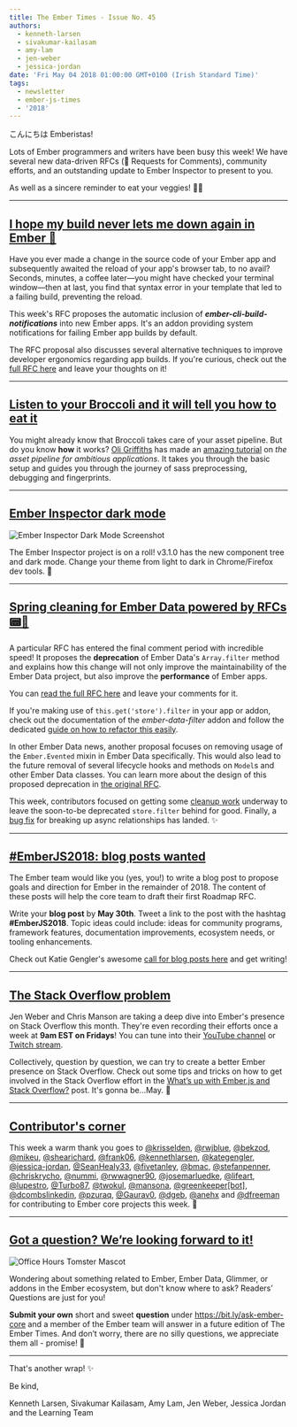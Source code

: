 ```yaml
---
title: The Ember Times - Issue No. 45
authors:
  - kenneth-larsen
  - sivakumar-kailasam
  - amy-lam
  - jen-weber
  - jessica-jordan
date: 'Fri May 04 2018 01:00:00 GMT+0100 (Irish Standard Time)'
tags:
  - newsletter
  - ember-js-times
  - '2018'
---
```



こんにちは Emberistas!

Lots of Ember programmers and writers have been busy this week! We have several new data-driven RFCs (📝 Requests for Comments), community efforts, and an outstanding update to Ember Inspector to present to you.

As well as a sincere reminder to eat your veggies! 🥒🥕

---

## [I hope my build never lets me down again in Ember 🐹](https://github.com/emberjs/rfcs/pull/328)

Have you ever made a change in the source code of your Ember app and subsequently awaited
the reload of your app's browser tab, to no avail?
Seconds, minutes, a coffee later—you might have checked your terminal window—then at last, you find that syntax error in your template
that led to a failing build, preventing the reload.

This week's RFC proposes the automatic inclusion of **<i>ember-cli-build-notifications</i>**
into new Ember apps. It's an addon providing system notifications for failing Ember app builds by default.

The RFC proposal also discusses several alternative techniques to improve developer ergonomics regarding
app builds. If you're curious, check out the [full RFC here](https://github.com/emberjs/rfcs/pull/328)
and leave your thoughts on it!

---

## [Listen to your Broccoli and it will tell you how to eat it](http://www.oligriffiths.com/broccolijs/)

You might already know that Broccoli takes care of your asset pipeline. But do you know **how** it works? [Oli Griffiths](https://twitter.com/oligriffiths) has made an [amazing tutorial](http://www.oligriffiths.com/broccolijs/) on *the asset pipeline for ambitious applications*. It takes you through the basic setup and guides you through the journey of sass preprocessing, debugging and fingerprints.

---

## [Ember Inspector dark mode](https://github.com/emberjs/ember-inspector)

![Ember Inspector Dark Mode Screenshot](/images/blog/emberjstimes/ember-inspector-dark.png)

The Ember Inspector project is on a roll! v3.1.0 has the new component tree and dark mode. Change your theme from light to dark in Chrome/Firefox dev tools. 🖤

---

## [Spring cleaning for Ember Data powered by RFCs 📟🐹](https://github.com/emberjs/rfcs/pull/329)

A particular RFC has entered the final comment period with incredible speed!
It proposes the **deprecation** of Ember Data's `Array.filter` method and explains
how this change will not only improve the maintainability of the
Ember Data project, but also improve the **performance** of Ember apps.

You can [read the full RFC here](https://github.com/emberjs/rfcs/pull/326) and
leave your comments for it.

If you're making use of `this.get('store').filter` in your app or addon,
check out the documentation of the <i>ember-data-filter</i> addon and
follow the dedicated [guide on how to refactor this easily](https://github.com/ember-data/ember-data-filter#recommended-refactor-guide).

In other Ember Data news, another proposal focuses on removing usage of the `Ember.Evented` mixin
in Ember Data specifically.
This would also lead to the future removal of several lifecycle hooks and methods
on `Model`s and other Ember Data classes. You can learn more about
the design of this proposed deprecation in [the original RFC](https://github.com/emberjs/rfcs/pull/329).

This week, contributors focused on getting some [cleanup
work](https://github.com/emberjs/data/pull/5459) underway to leave the
soon-to-be deprecated `store.filter` behind for good.
Finally, a [bug fix](https://github.com/emberjs/data/pull/5461) for breaking up async relationships has landed. ✨

---

## [#EmberJS2018: blog posts wanted](https://emberjs.com/blog/2018/05/02/ember-2018-roadmap-call-for-posts.html)

The Ember team would like you (yes, you!) to write a blog post to propose goals and direction for Ember in the remainder of 2018. The content of these posts will help the core team to draft their first Roadmap RFC.

Write your **blog post** by **May 30th**. Tweet a link to the post with the hashtag **#EmberJS2018**. Topic ideas could include: ideas for community programs, framework features, documentation improvements, ecosystem needs, or tooling enhancements.

Check out Katie Gengler's awesome [call for blog posts here](https://emberjs.com/blog/2018/05/02/ember-2018-roadmap-call-for-posts.html) and get writing!

---

## [The Stack Overflow problem](https://medium.com/front-end-hacking/whats-up-with-ember-js-and-stack-overflow-1961ac29ebde)

Jen Weber and Chris Manson are taking a deep dive into Ember's presence on Stack Overflow this month. They're even recording their efforts once a week at **9am EST on Fridays**! You can tune into their [YouTube channel](https://www.youtube.com/channel/UCyErLHzPqLAkL1F-SivFDcA) or [Twitch stream](https://www.twitch.tv/videos/252443184).

Collectively, question by question, we can try to create a better Ember presence on Stack Overflow. Check out some tips and tricks on how to get involved in the Stack Overflow effort in the [What’s up with Ember.js and Stack Overflow?](https://medium.com/front-end-hacking/whats-up-with-ember-js-and-stack-overflow-1961ac29ebde) post. It's gonna be...May. 🥁

---

## [Contributor's corner](https://guides.emberjs.com/v3.1.0/contributing/repositories/)

<p>This week a warm thank you goes to <a href="https://github.com/krisselden" target="gh-user">@krisselden</a>, <a href="https://github.com/rwjblue" target="gh-user">@rwjblue</a>, <a href="https://github.com/bekzod" target="gh-user">@bekzod</a>, <a href="https://github.com/mikeu" target="gh-user">@mikeu</a>, <a href="https://github.com/shearichard" target="gh-user">@shearichard</a>, <a href="https://github.com/frank06" target="gh-user">@frank06</a>, <a href="https://github.com/kennethlarsen" target="gh-user">@kennethlarsen</a>, <a href="https://github.com/kategengler" target="gh-user">@kategengler</a>, <a href="https://github.com/jessica-jordan" target="gh-user">@jessica-jordan</a>, <a href="https://github.com/SeanHealy33" target="gh-user">@SeanHealy33</a>, <a href="https://github.com/fivetanley" target="gh-user">@fivetanley</a>, <a href="https://github.com/bmac" target="gh-user">@bmac</a>, <a href="https://github.com/stefanpenner" target="gh-user">@stefanpenner</a>, <a href="https://github.com/chriskrycho" target="gh-user">@chriskrycho</a>, <a href="https://github.com/nummi" target="gh-user">@nummi</a>, <a href="https://github.com/rwwagner90" target="gh-user">@rwwagner90</a>, <a href="https://github.com/josemarluedke" target="gh-user">@josemarluedke</a>, <a href="https://github.com/lifeart" target="gh-user">@lifeart</a>, <a href="https://github.com/lupestro" target="gh-user">@lupestro</a>, <a href="https://github.com/Turbo87" target="gh-user">@Turbo87</a>, <a href="https://github.com/twokul" target="gh-user">@twokul</a>, <a href="https://github.com/mansona" target="gh-user">@mansona</a>, <a href="https://github.com/greenkeeper[bot]" target="gh-user">@greenkeeper[bot]</a>, <a href="https://github.com/dcombslinkedin" target="gh-user">@dcombslinkedin</a>, <a href="https://github.com/pzuraq" target="gh-user">@pzuraq</a>, <a href="https://github.com/Gaurav0" target="gh-user">@Gaurav0</a>, <a href="https://github.com/dgeb" target="gh-user">@dgeb</a>, <a href="https://github.com/anehx" target="gh-user">@anehx</a> and <a href="https://github.com/dfreeman" target="gh-user">@dfreeman</a> for contributing to Ember core projects this week. 💖
</p>

---

## [Got a question? We’re looking forward to it!](https://docs.google.com/forms/d/e/1FAIpQLScqu7Lw_9cIkRtAiXKitgkAo4xX_pV1pdCfMJgIr6Py1V-9Og/viewform)

<div class="blog-row">
  <img class="float-right small transparent padded" alt="Office Hours Tomster Mascot" title="Readers' Questions" src="/images/tomsters/officehours.png" />

  <p>Wondering about something related to Ember, Ember Data, Glimmer, or addons in the Ember
  ecosystem, but don't know where to ask? Readers’ Questions are just for you!</p>

  <p><strong>Submit your own</strong> short and sweet <strong>question</strong> under <a href="bit.ly/ask-ember-core" target="ask-ember-core">https://bit.ly/ask-ember-core</a> and a member of the Ember team will answer in a future edition of The Ember Times. And don’t worry, there are no silly questions, we appreciate them all - promise! 🤞</p>
</div>


---

That's another wrap!  ✨

Be kind,

Kenneth Larsen, Sivakumar Kailasam, Amy Lam, Jen Weber, Jessica Jordan and the Learning Team
